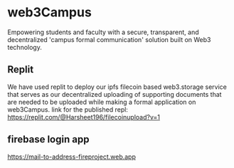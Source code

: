 # web3Campus
Empowering students and faculty with a secure, transparent, and decentralized 'campus formal communication' solution built on Web3 technology.

## Replit
We have used replit to deploy our ipfs filecoin based web3.storage service that serves as our decentralized uploading of supporting documents that are needed to be uploaded while making a formal application on web3Campus.
link for the published repl: https://replit.com/@Harsheet196/filecoinupload?v=1

## firebase login app
https://mail-to-address-fireproject.web.app

